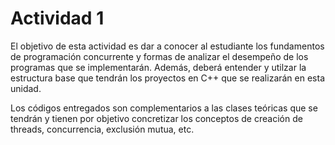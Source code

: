 # Actividad 1

El objetivo de esta actividad es dar a conocer al estudiante los fundamentos de programación concurrente y formas de analizar el desempeño de los programas que se implementarán. Además, deberá entender y utilzar la estructura base que tendrán los proyectos en C++ que se realizarán en esta unidad.

Los códigos entregados son complementarios a las clases teóricas que se tendrán y tienen por objetivo concretizar los conceptos de creación de threads, concurrencia, exclusión mutua, etc.
